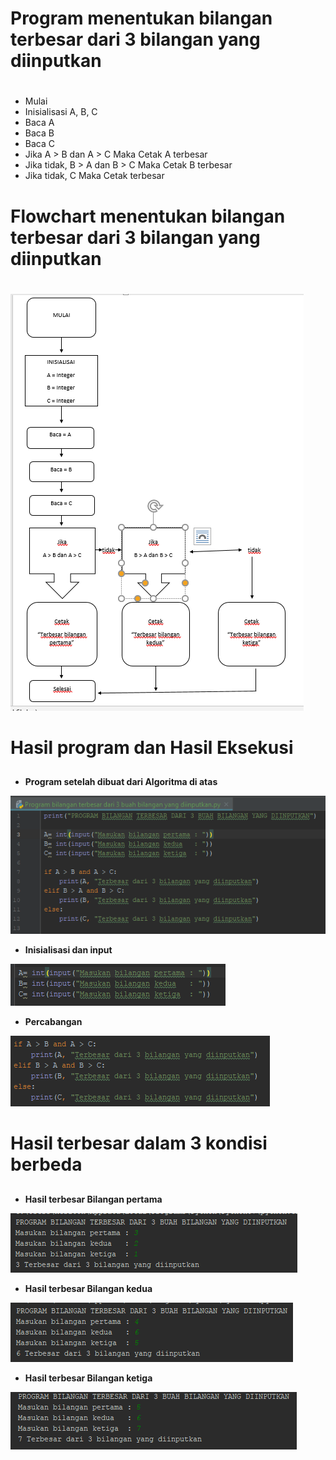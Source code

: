 # Program menentukan bilangan terbesar dari 3 bilangan yang diinputkan <h1>

* Mulai
* Inisialisasi A, B, C
* Baca A
* Baca B
* Baca C
* Jika A > B dan A > C Maka Cetak A terbesar
* Jika tidak, B > A dan B > C Maka Cetak B terbesar
* Jika tidak, C Maka Cetak terbesar

# Flowchart menentukan bilangan terbesar dari 3 bilangan yang diinputkan <h1>

![GitHub Logo](13.png)
# Hasil program dan Hasil Eksekusi <h2>
* **Program setelah dibuat dari Algoritma di atas**

![GitHub Logo](7.png)

* **Inisialisasi dan input**

![GitHub Logo](1.png)

* **Percabangan**

![GitHub Logo](5.png)

# Hasil terbesar dalam 3 kondisi berbeda <h2>
* **Hasil terbesar Bilangan pertama**

![GitHub Logo](11.png)

* **Hasil terbesar Bilangan kedua**

![GitHub Logo](9.png)

* **Hasil terbesar Bilangan ketiga**

![GitHub Logo](10.png)

